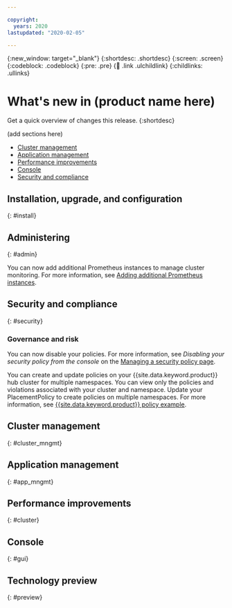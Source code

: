 ```yaml
---

copyright:
  years: 2020
lastupdated: "2020-02-05"

---
```


{:new_window: target="_blank"}
{:shortdesc: .shortdesc}
{:screen: .screen}
{:codeblock: .codeblock}
{:pre: .pre}
{:child: .link .ulchildlink}
{:childlinks: .ullinks}

# What's new in (product name here)

Get a quick overview of changes this release.
{:shortdesc}

(add sections here)
  * [Cluster management](#cluster_mngmt)
  * [Application management](#app_mngmt)
  * [Performance improvements](#cluster)
  * [Console](#gui)
  * [Security and compliance](#security)


## Installation, upgrade, and configuration
{: #install}

## Administering
{: #admin}

You can now add additional Prometheus instances to manage cluster monitoring. For more information, see [Adding additional Prometheus instances](../admin/add_prom_mcm.md).

## Security and compliance
{: #security}

### Governance and risk

You can now disable your policies. For more information, see _Disabling your security policy from the console_ on the [Managing a security policy page](../mcm/manage_cluster/manage_grc_policy.md).

You can create and update policies on your {{site.data.keyword.product}} hub cluster for multiple namespaces. You can view only the policies and violations associated with your cluster and namespace. Update your PlacementPolicy to create policies on multiple namespaces. For more information, see [{{site.data.keyword.product}} policy example](../mcm/compliance/policy_example.md).


## Cluster management
{: #cluster_mngmt}


## Application management
{: #app_mngmt}


## Performance improvements
{: #cluster}


## Console
{: #gui}


## Technology preview
{: #preview}



